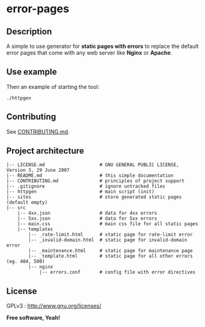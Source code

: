 # error-pages

## Description

A simple to use generator for **static pages with errors** to replace the default error pages that come with any web server like **Nginx** or **Apache**.

## Use example

Then an example of starting the tool:

``````
./httpgen
``````

## Contributing

See [CONTRIBUTING.md](CONTRIBUTING.md).

## Project architecture

    |-- LICENSE.md                    # GNU GENERAL PUBLIC LICENSE, Version 3, 29 June 2007
    |-- README.md                     # this simple documentation
    |-- CONTRIBUTING.md               # principles of project support
    |-- .gitignore                    # ignore untracked files
    |-- httpgen                       # main script (init)
    |-- sites                         # store generated static pages (default empty)
    |-- src
        |-- 4xx.json                  # data for 4xx errors
        |-- 5xx.json                  # data for 5xx errors
        |-- main.css                  # main css file for all static pages
        |-- templates
            |-- _rate-limit.html      # static page for rate-limit error
            |-- _invalid-domain.html  # static page for invalid-domain error
            |-- _maintenance.html     # static page for maintenance page
            |-- _template.html        # static page for all other errors (eg. 404, 500)
            |-- nginx
                |-- errors.conf       # config file with error directives

## License

GPLv3 : <http://www.gnu.org/licenses/>

**Free software, Yeah!**
